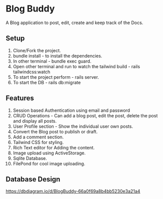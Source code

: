 # Blog Buddy 

A Blog application to post, edit, create and keep track of the Docs.

## Setup 
1. Clone/Fork the project.
2. bundle install - to install the dependencies.
3. In other terminal - bundle exec guard.
4. Open other terminal and run to watch the tailwind build - rails tailwindcss:watch 
5. To start the project perform - rails server.
6. To start the DB - rails db:migrate

## Features 
1. Session based Authentication using email and password
2. CRUD Operations - Can add a blog post, edit the post, delete the post and display all posts.
3. User Profile section - Show the individual user own posts.
4. Convert the Blog post to publish or draft.
5. Add a comment section.
6. Tailwind CSS for styling.
7. Rich Text editor for Adding the content.
8. Image upload using ActiveStorage.
9. Sqlite Database.
10. FilePond for cool image uploading.

## Database Design 
https://dbdiagram.io/d/BlogBuddy-66a0f69a8b4bb5230e3a21a4

